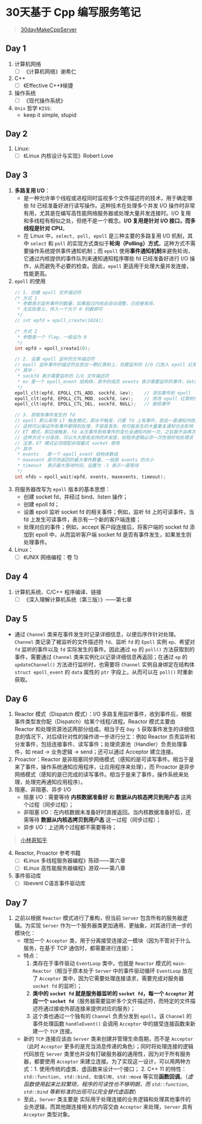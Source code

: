 # 30天基于 Cpp 编写服务笔记

> [30dayMakeCppServer](https://github.com/yuesong-feng/30dayMakeCppServer)

## Day 1
1. 计算机网络
   * [ ] 《计算机网络》谢希仁
2. C++
   * [ ] 《Effective C++》侯捷
3. 操作系统
   * [ ] 《现代操作系统》
4. `Unix` 哲学 `KISS`:
   * keep it simple, stupid

## Day 2
1. Linux:
   * [ ] 《Linux 内核设计与实现》Robert Love

## Day 3
1. **多路复用 I/O**：
   - 是一种允许单个线程或进程同时监视多个文件描述符的技术，用于确定哪些 fd 已经准备好进行读写操作。这种技术在处理多个并发 I/O 操作时非常有用，尤其是在编写高性能网络服务器或处理大量并发连接时。I/O 复用和多线程有相似之处，但绝不是一个概念。**I/O 复用是针对 I/O 接口，而多线程是针对 CPU**。
   - 在 Linux 中，`select, poll, epoll` 是三种主要的多路复用 I/O 机制，其中 `select` 和 `poll` 的实现方式类似于**轮询（Polling）方式**，这种方式不需要操作系统提供事件通知机制；而 `epoll` 使用**事件通知机制**来避免轮询，它通过内核提供的事件队列来通知通知程序哪些 fd 已经准备好进行 I/O 操作，从而避免不必要的检查。因此，`epoll` 更适用于处理大量并发连接，性能更高。
2. `epoll` 的使用
   ```C++
   // 1. 创建 epoll 文件描述符
   /* 方式 1
    * 参数表示监听事件的数量，如果超过内核会自动调整，已经被舍弃。
    * 无实际意义，传入一个大于 0 的数即可
    */
   // int epfd = epoll_create(1024);

   /* 方式 2 
    * 参数是一个 flag，一般设为 0
    */   
   int epfd = epoll_create1(0);

   // 2. 设置 epoll 监听的文件描述符
   // epoll 监听事件的描述符会放在一颗红黑树上，将要监听的 I/O 口放入 epoll 红黑树中。就可以监听该 I/O 上的事件
   /* 其中：
    * sockfd 表示需要监听的 I/O 文件描述符
    * ev 是一个 epoll_event 结构体，其中的成员 events 表示需要监听的事件，data 为用户数据
    */
   epoll_clt(epfd, EPOLL_CTL_ADD, sockfd, &ev);    // 添加事件到 epoll
   epoll_clt(epfd, EPOLL_CTL_MOD, sockfd, &ev);    // 修改 epoll 红黑树行的事件
   epoll_clt(epfd, EPOLL_CTL_DEL, sockfd, NULL);   // 删除事件

   // 3. 获取有事件发生的 fd
   // epoll 默认采用 LT 触发模式，即水平触发，只要 fd 上有事件，就会一直通知内核。
   // 这样可以保证所有事件都得到处理，不容易丢失，但可能发生的大量重复通知也会影响 epoll 的性能；
   // ET 模式，即边缘触发，fd 从无事件到有事件的变化会通知内核一次，之后就不会再次通知内核。
   // 这种方式十分高效，可以大大提高支持的并发度，但程序逻辑必须一次性很好地处理该 fd 上的事件，编程比 LT 更繁琐。
   // 注意，ET 模式必须搭配非阻塞式 socket 使用
   /* 其中 
    * events   是一个 epoll_event 结构体数组
    * maxevent 是可供返回的最大事件数量，一般是 events 的大小
    * timeout  表示最大等待时间，设置为 -1 表示一直等待
    */
   int nfds = epoll_wait(epfd, events, maxevents, timeout);
   ```
3. 将服务器改写为 `epoll` 版本的基本思想：
   - 创建 socket fd，并经过 bind、listen 操作；
   - 创建 epoll fd；
   - 设置 epoll 监听 socket fd 的相关事件；例如，监听 fd 上的可读事件，当 fd 上发生可读事件，表示有一个新的客户端连接；
   - 处理对应的事件；例如，accept 客户段连接后，将客户端的 socket fd 添加到 epoll 中，从而监听客户端 socket fd 是否有事件发生，如果发生则处理事件。 
4. Linux：
   * [ ] 《UNIX 网络编程：卷 1》

## Day 4
1. 计算机系统、C/C++ 程序编译、链接
   * [ ] 《深入理解计算机系统（第三版）》——第七章

## Day 5
* 通过 `Channel` 类来在事件发生时记录详细信息，以便后序作针对处理。`Channel` 类记录了被监听的文件描述符 `fd`、监听 `fd` 的 `Epoll` 实例 `ep`、希望对 `fd` 监听的事件以及 `fd` 实际发生的事件。因此通过 `ep` 的 `poll()` 方法获取到的事件，需要通过 `Channel` 类来实例化以记录详细信息再返回；在通过 `ep` 的 `updateChannel()` 方法进行监听时，也需要将 `Channel` 实例自身绑定在结构体 `struct epoll_event` 的 `data` 属性的 `ptr` 字段上，从而可以在 `poll()` 时重新获取。

## Day 6
1. Reactor 模式（Dispatch 模式）：I/O 多路复用监听事件，收到事件后，根据事件类型发你配（Dispatch）给某个线程/进程。Reactor 模式主要由 Reactor 和处理资源池这两部分组成。相当于在 `Day 5` 获取事件发生的详细信息的情况下，对后续针对性的操作进一步进行分工：例如 Reactor 负责监听和分发事件，包括连接事件、读写事件；处理资源池（Handler）负责处理事件，如 read -> 业务逻辑 -> send；还可以通过 Acceptor 建立连接。
2. Proactor：Reactor 是非阻塞同步网络模式（感知的是可读写事件。相当于是来了事件，操作系统通知应用程序，让应用程序来处理），而 Proactor 是异步网络模式（感知的是已完成的读写事件。相当于是来了事件，操作系统来处理，处理完再通知应用程序）。
3. 阻塞、非阻塞、异步 I/O
   * 阻塞 I/O：需要等待 **内核数据准备好** 和 **数据从内核态拷贝到用户态** 这两个过程（同步过程）；
   * 非阻塞 I/O：在内核数据未准备好时直接返回。当内核数据准备好后，还需等待 **数据从内核态拷贝到用户态** 这一过程（同步过程）；
   * 异步 I/O：上述两个过程都不需要等待；
>[小林哥知乎](https://www.zhihu.com/question/26943938/answer/1856426252)
4. Reactor, Proactor 参考书籍
   * [ ] 《Linux 多线程服务器编程》陈硕——第六章
   * [ ] 《Linux 高性能服务器编程》游双——第八章
5. 事件驱动库
   * [ ] libevent C语言事件驱动库

## Day 7
1. 之前以根据 `Reactor` 模式进行了重构，但当前 `Server` 包含所有的服务器逻辑。为实现 `Server` 作为一个服务器类更加通用、更抽象，对其进行进一步的模块化：
   * 增加一个 `Acceptor` 类，用于分离接受连接这一模块（因为不管对于什么服务，在基于 TCP 通信时，都需要进行连接）；
   * 特点：
     1. 类存在于事件驱动 `EventLoop` 类中，也就是 `Reactor` 模式的 `main-Reactor`（相当于原本处于 `Server` 中的事件驱动循环 `EventLoop` 放在了 `Acceptor` 类中，因为它需要处理连接请求，需要完成对服务器 `socket fd` 的监听）；
     2. **类中的 `socket fd` 就是服务器监听的 `socket fd`，每一个 `Acceptor` 对应一个 `socket fd`**（服务器需要监听多个文件描述符，而特定的文件描述符通过接收外部连接来提供对应的服务）；
     3. 这个类也通过一个独有的 `Channel` 负责分发到 `epoll`，该 `Channel` 的事件处理函数 `handleEvent()` 会调用 `Acceptor` 中的接受连接函数来新建一个 `TCP` 连接。
   * 新的 `TCP` 连接应该由 `Server` 类来创建并管理生命周期，而不是 `Acceptor`（此时 `Acceptor` 更多的是充当消息传递的角色）；同时将处理连接的逻辑代码放在 `Server` 类里也并没有打破服务器的通用性，因为对于所有服务器，都要使用 `Acceptor` 来建立连接。为了实现这一设计，可以用两种方式：1. 使用传统的虚类、虚函数来设计一个接口； 2. C++ 11 的特性：`std::function, std::bind, 右值引用, std::move` 等实现**函数回调**。（*虚函数使用起来比较繁琐，程序的可读性也不够明朗，而 `std::function, std::bind` 等新标准的出现可以完全替代虚函数*）
   * 至此，`Server` 类主要是 实际用于处理连接的业务逻辑和处理其他事件的业务逻辑，而其他跟连接相关的内容交由 `Acceptor` 来处理，`Server` 具有 `Acceptor` 类型对象。
